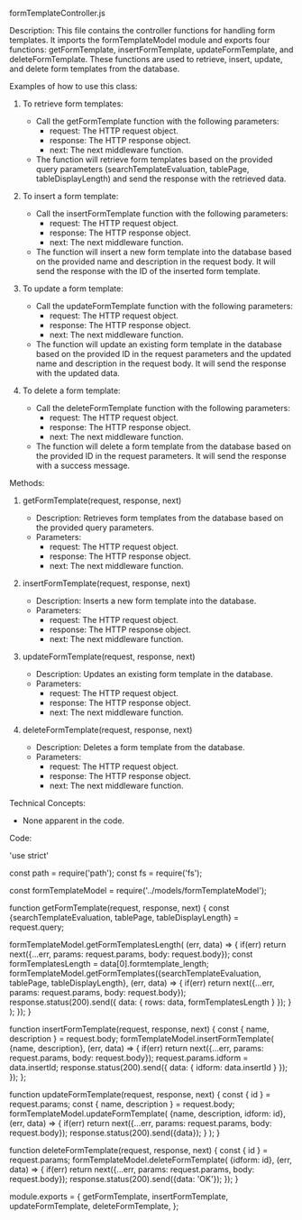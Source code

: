 formTemplateController.js

Description:
This file contains the controller functions for handling form templates. It imports the formTemplateModel module and exports four functions: getFormTemplate, insertFormTemplate, updateFormTemplate, and deleteFormTemplate. These functions are used to retrieve, insert, update, and delete form templates from the database.

Examples of how to use this class:
1. To retrieve form templates:
   - Call the getFormTemplate function with the following parameters:
     - request: The HTTP request object.
     - response: The HTTP response object.
     - next: The next middleware function.
   - The function will retrieve form templates based on the provided query parameters (searchTemplateEvaluation, tablePage, tableDisplayLength) and send the response with the retrieved data.

2. To insert a form template:
   - Call the insertFormTemplate function with the following parameters:
     - request: The HTTP request object.
     - response: The HTTP response object.
     - next: The next middleware function.
   - The function will insert a new form template into the database based on the provided name and description in the request body. It will send the response with the ID of the inserted form template.

3. To update a form template:
   - Call the updateFormTemplate function with the following parameters:
     - request: The HTTP request object.
     - response: The HTTP response object.
     - next: The next middleware function.
   - The function will update an existing form template in the database based on the provided ID in the request parameters and the updated name and description in the request body. It will send the response with the updated data.

4. To delete a form template:
   - Call the deleteFormTemplate function with the following parameters:
     - request: The HTTP request object.
     - response: The HTTP response object.
     - next: The next middleware function.
   - The function will delete a form template from the database based on the provided ID in the request parameters. It will send the response with a success message.

Methods:

1. getFormTemplate(request, response, next)
   - Description: Retrieves form templates from the database based on the provided query parameters.
   - Parameters:
     - request: The HTTP request object.
     - response: The HTTP response object.
     - next: The next middleware function.

2. insertFormTemplate(request, response, next)
   - Description: Inserts a new form template into the database.
   - Parameters:
     - request: The HTTP request object.
     - response: The HTTP response object.
     - next: The next middleware function.

3. updateFormTemplate(request, response, next)
   - Description: Updates an existing form template in the database.
   - Parameters:
     - request: The HTTP request object.
     - response: The HTTP response object.
     - next: The next middleware function.

4. deleteFormTemplate(request, response, next)
   - Description: Deletes a form template from the database.
   - Parameters:
     - request: The HTTP request object.
     - response: The HTTP response object.
     - next: The next middleware function.

Technical Concepts:
- None apparent in the code.

Code:

'use strict'

const path = require('path');
const fs = require('fs');

const formTemplateModel = require('../models/formTemplateModel');

function getFormTemplate(request, response, next) {
  const {searchTemplateEvaluation, tablePage, tableDisplayLength} = request.query;
  
  formTemplateModel.getFormTemplatesLength( (err, data) => {
    if(err) return next({...err, params: request.params, body: request.body});
    const formTemplatesLength = data[0].formtemplate_length;
    formTemplateModel.getFormTemplates({searchTemplateEvaluation, tablePage, tableDisplayLength}, 
      (err, data) => {
        if(err) 
          return next({...err, params: request.params, body: request.body});
        response.status(200).send({
          data: { rows: data, formTemplatesLength }
        });
      }
    );
  });
}

function insertFormTemplate(request, response, next) {
  const { name, description } = request.body;
  formTemplateModel.insertFormTemplate( {name, description}, (err, data) => {
    if(err) return next({...err, params: request.params, body: request.body});
    request.params.idform = data.insertId;
    response.status(200).send({
      data: { idform: data.insertId }
    });
  });
};

function updateFormTemplate(request, response, next) {
  const { id } = request.params;
  const { name, description } = request.body;
  formTemplateModel.updateFormTemplate( {name, description, idform: id}, 
    (err, data) => {
      if(err) return next({...err, params: request.params, body: request.body});
      response.status(200).send({data});
    }
  );
}

function deleteFormTemplate(request, response, next) {
  const { id } = request.params; 
  formTemplateModel.deleteFormTemplate( {idform: id}, (err, data) => {
    if(err) return next({...err, params: request.params, body: request.body});
    response.status(200).send({data: 'OK'});
  });
}

module.exports = {
  getFormTemplate,
  insertFormTemplate,
  updateFormTemplate,
  deleteFormTemplate,
};